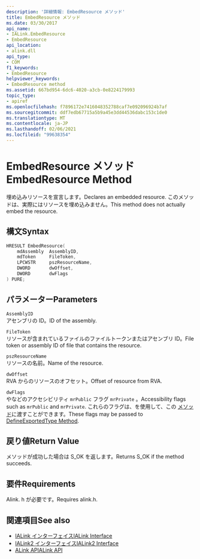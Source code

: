 ```yaml
---
description: '詳細情報: EmbedResource メソッド'
title: EmbedResource メソッド
ms.date: 03/30/2017
api_name:
- IALink.EmbedResource
- EmbedResource
api_location:
- alink.dll
api_type:
- COM
f1_keywords:
- EmbedResource
helpviewer_keywords:
- EmbedResource method
ms.assetid: 667bd954-6dc6-4020-a3cb-0e8224179993
topic_type:
- apiref
ms.openlocfilehash: f7896172e7416048352788caf7e092096924b7af
ms.sourcegitcommit: ddf7edb67715a5b9a45e3dd44536dabc153c1de0
ms.translationtype: MT
ms.contentlocale: ja-JP
ms.lasthandoff: 02/06/2021
ms.locfileid: "99638354"
---
```

# <a name="embedresource-method"></a><span data-ttu-id="518a5-103">EmbedResource メソッド</span><span class="sxs-lookup"><span data-stu-id="518a5-103">EmbedResource Method</span></span>

<span data-ttu-id="518a5-104">埋め込みリソースを宣言します。</span><span class="sxs-lookup"><span data-stu-id="518a5-104">Declares an embedded resource.</span></span> <span data-ttu-id="518a5-105">このメソッドは、実際にはリソースを埋め込みません。</span><span class="sxs-lookup"><span data-stu-id="518a5-105">This method does not actually embed the resource.</span></span>  
  
## <a name="syntax"></a><span data-ttu-id="518a5-106">構文</span><span class="sxs-lookup"><span data-stu-id="518a5-106">Syntax</span></span>  
  
```cpp  
HRESULT EmbedResource(  
    mdAssembly  AssemblyID,  
    mdToken     FileToken,  
    LPCWSTR     pszResourceName,  
    DWORD       dwOffset,  
    DWORD       dwFlags  
) PURE;  
```  
  
## <a name="parameters"></a><span data-ttu-id="518a5-107">パラメーター</span><span class="sxs-lookup"><span data-stu-id="518a5-107">Parameters</span></span>  

 `AssemblyID`  
 <span data-ttu-id="518a5-108">アセンブリの ID。</span><span class="sxs-lookup"><span data-stu-id="518a5-108">ID of the assembly.</span></span>  
  
 `FileToken`  
 <span data-ttu-id="518a5-109">リソースが含まれているファイルのファイルトークンまたはアセンブリ ID。</span><span class="sxs-lookup"><span data-stu-id="518a5-109">File token or assembly ID of file that contains the resource.</span></span>  
  
 `pszResourceName`  
 <span data-ttu-id="518a5-110">リソースの名前。</span><span class="sxs-lookup"><span data-stu-id="518a5-110">Name of the resource.</span></span>  
  
 `dwOffset`  
 <span data-ttu-id="518a5-111">RVA からのリソースのオフセット。</span><span class="sxs-lookup"><span data-stu-id="518a5-111">Offset of resource from RVA.</span></span>  
  
 `dwFlags`  
 <span data-ttu-id="518a5-112">やなどのアクセシビリティ `mrPublic` フラグ `mrPrivate` 。</span><span class="sxs-lookup"><span data-stu-id="518a5-112">Accessibility flags such as `mrPublic` and `mrPrivate`.</span></span> <span data-ttu-id="518a5-113">これらのフラグは、を使用して、この [メソッド](../metadata/imetadataassemblyemit-defineexportedtype-method.md)に渡すことができます。</span><span class="sxs-lookup"><span data-stu-id="518a5-113">These flags may be passed to [DefineExportedType Method](../metadata/imetadataassemblyemit-defineexportedtype-method.md).</span></span>  
  
## <a name="return-value"></a><span data-ttu-id="518a5-114">戻り値</span><span class="sxs-lookup"><span data-stu-id="518a5-114">Return Value</span></span>  

 <span data-ttu-id="518a5-115">メソッドが成功した場合は S_OK を返します。</span><span class="sxs-lookup"><span data-stu-id="518a5-115">Returns S_OK if the method succeeds.</span></span>  
  
## <a name="requirements"></a><span data-ttu-id="518a5-116">要件</span><span class="sxs-lookup"><span data-stu-id="518a5-116">Requirements</span></span>  

 <span data-ttu-id="518a5-117">Alink. h が必要です。</span><span class="sxs-lookup"><span data-stu-id="518a5-117">Requires alink.h.</span></span>  
  
## <a name="see-also"></a><span data-ttu-id="518a5-118">関連項目</span><span class="sxs-lookup"><span data-stu-id="518a5-118">See also</span></span>

- [<span data-ttu-id="518a5-119">IALink インターフェイス</span><span class="sxs-lookup"><span data-stu-id="518a5-119">IALink Interface</span></span>](ialink-interface.md)
- [<span data-ttu-id="518a5-120">IALink2 インターフェイス</span><span class="sxs-lookup"><span data-stu-id="518a5-120">IALink2 Interface</span></span>](ialink2-interface.md)
- [<span data-ttu-id="518a5-121">ALink API</span><span class="sxs-lookup"><span data-stu-id="518a5-121">ALink API</span></span>](index.md)
